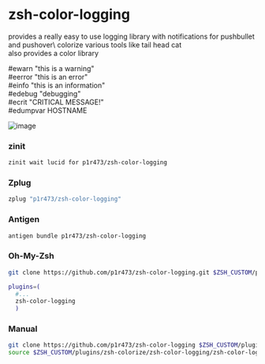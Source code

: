 # zsh-color-logging
provides a really easy to use logging library with notifications for pushbullet and pushover\\
colorize various tools like tail head cat\
also provides a color library

#ewarn "this is a warning"\
#eerror "this is an error"\
#einfo "this is an information"\
#edebug "debugging"\
#ecrit "CRITICAL MESSAGE!"\
#edumpvar HOSTNAME

![image](https://github.com/p1r473/zsh-color-logging/assets/9235633/b3835248-ac46-4be9-9004-1a89bb4dfb89)

### zinit

```zsh
zinit wait lucid for p1r473/zsh-color-logging
```

### Zplug

```zsh
zplug "p1r473/zsh-color-logging"
```

### Antigen

```zsh
antigen bundle p1r473/zsh-color-logging
```

### Oh-My-Zsh

```zsh
git clone https://github.com/p1r473/zsh-color-logging.git $ZSH_CUSTOM/plugins/zsh-color-logging
```

```zsh
plugins=(
  #...
  zsh-color-logging
  )
```

### Manual

```zsh
git clone https://github.com/p1r473/zsh-color-logging $ZSH_CUSTOM/plugins
source $ZSH_CUSTOM/plugins/zsh-colorize/zsh-color-logging/zsh-color-logging.plugin.zsh
```
